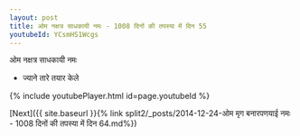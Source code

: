 ```yaml
---
layout: post
title: ओम नक्षत्र साधकायी नमः - 1008 दिनों की तपस्या में दिन 55
youtubeId: YCsmHS1Wcgs
---
```

 
 
 ओम नक्षत्र साधकायी नमः  
 
 -  ज्याने तारे तयार केले 
 
  
 
  
 
 
 
 
 
 


{% include youtubePlayer.html id=page.youtubeId %}
 
[Next]({{ site.baseurl }}{% link  split2/_posts/2014-12-24-ओम मृग बनारपणयाई नमः - 1008 दिनों की तपस्या में दिन 64.md%})
 
